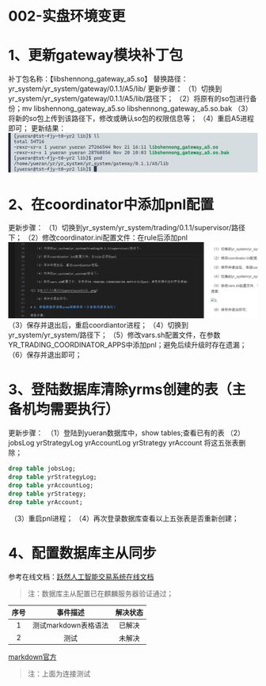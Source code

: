 # 002-实盘环境变更

# 1、更新gateway模块补丁包

补丁包名称：【libshennong_gateway_a5.so】
替换路径：yr_system/yr_system/gateway/0.1.1/A5/lib/ 
更新步骤：
​	（1）切换到yr_system/yr_system/gateway/0.1.1/A5/lib/路径下；
​	（2）将原有的so包进行备份；mv libshennong_gateway_a5.so libshennong_gateway_a5.so.bak
​	（3）将新的so包上传到该路径下，修改或确认so包的权限信息等；
​	（4）重启A5进程即可；
更新结果：
![图片](assets/1..png)


# 2、在coordinator中添加pnl配置

更新步骤：
​	（1）切换到yr_system/yr_system/trading/0.1.1/supervisor/路径下；
​	（2）修改coordinator.ini配置文件：在rule后添加pnl
![Alt text](assets/image-1.png)
​	（3）保存并退出后，重启coordiantor进程；
​	（4）切换到yr_system/yr_system/路径下；
​	（5）修改vars.sh配置文件，在参数YR_TRADING_COORDINATOR_APPS中添加pnl；避免后续升级时存在遗漏；
​	（6）保存并退出即可；

# 3、登陆数据库清除yrms创建的表（主备机均需要执行）

更新步骤：
​	（1）登陆到yueran数据库中，show tables;查看已有的表
​	（2）jobsLog yrStrategyLog  yrAccountLog  yrStrategy  yrAccount 将这五张表删除；

```sql
drop table jobsLog;
drop table yrStrategyLog;
drop table yrAccountLog;
drop table yrStrategy;
drop table yrAccount;
```

​	（3）重启pnl进程；
​	（4）再次登录数据库查看以上五张表是否重新创建；

# 4、配置数据库主从同步

参考在线文档：[跃然人工智能交易系统在线文档](https://docs.qq.com/doc/DSUtTSEJ6SlB4TVlE)

> 注：数据库主从配置已在麒麟服务器验证通过；

|序号|事件描述|解决状态|
|:---:|:---:|:---:|
|1|测试markdown表格语法  |已解决|
|2|测试                  |未解决|



[markdown官方](https://markdown.com.cn/extended-syntax/heading-ids.html#heading-ids)
>注：上面为连接测试

